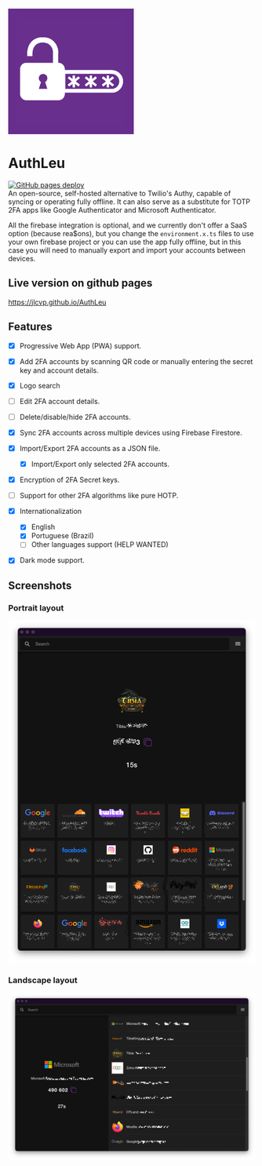 
![logo](resources/icon_256.png)
# AuthLeu
[![GitHub pages deploy](https://github.com/jlcvp/AuthLeu/actions/workflows/deploy_gh_pages.yml/badge.svg)](https://github.com/jlcvp/AuthLeu/actions/workflows/deploy_gh_pages.yml)  
An open-source, self-hosted alternative to Twilio's Authy, capable of syncing or operating fully offline. It can also serve as a substitute for TOTP 2FA apps like Google Authenticator and Microsoft Authenticator.

All the firebase integration is optional, and we currently don't offer a SaaS option (because rea$ons), but you change the `environment.x.ts` files to use your own firebase project or you can use the app fully offline, but in this case you will need to manually export and import your accounts between devices.

## Live version on github pages
https://jlcvp.github.io/AuthLeu

## Features
- [x] Progressive Web App (PWA) support.
- [x] Add 2FA accounts by scanning QR code or manually entering the secret key and account details.
- [x] Logo search
- [ ] Edit 2FA account details.
- [ ] Delete/disable/hide 2FA accounts.
- [x] Sync 2FA accounts across multiple devices using Firebase Firestore.
- [x] Import/Export 2FA accounts as a JSON file.
    - [x] Import/Export only selected 2FA accounts.
- [x] Encryption of 2FA Secret keys.
- [ ] Support for other 2FA algorithms like pure HOTP.
- [x] Internationalization
    - [x] English
    - [x] Portuguese (Brazil)
    - [ ] Other languages support (HELP WANTED)
- [x] Dark mode support.


## Screenshots
### Portrait layout
![Portrait](resources/screenshots/screenshot_1.png)
### Landscape layout
![Landscape](resources/screenshots/screenshot_2.png)